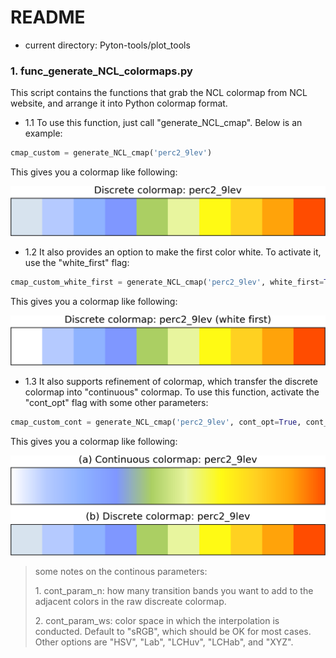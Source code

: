 # README
* current directory: Pyton-tools/plot\_tools

### 1. func\_generate\_NCL\_colormaps.py

This script contains the functions that grab the NCL colormap from NCL website, and arrange it into Python colormap format.



- 1.1 To use this function, just call "generate\_NCL\_cmap". Below is an example:


```python
cmap_custom = generate_NCL_cmap('perc2_9lev')
```

This gives you a colormap like following:

![discrete colormap](_assets/NCL_colormap_demo.1_disc.trim.png)

- 1.2 It also provides an option to make the first color white. To activate it, use the "white\_first" flag:

```python
cmap_custom_white_first = generate_NCL_cmap('perc2_9lev', white_first=True)
```

This gives you a colormap like following:

![white first discrete colormap](_assets/NCL_colormap_demo.2_disc_white.trim.png)

- 1.3 It also supports refinement of colormap, which transfer the discrete colormap into "continuous" colormap. To use this function, activate the "cont\_opt" flag with some other parameters:

```python
cmap_custom_cont = generate_NCL_cmap('perc2_9lev', cont_opt=True, cont_param_n=10, cont_param_ws='sRGB')
```

This gives you a colormap like following:

![continuous colormap](_assets/NCL_colormap_demo.3_cont.trim.png)


> some notes on the continous parameters:
>
> 1\. cont\_param\_n:  how many transition bands you want to add to the adjacent colors in the raw discreate colormap.
>
> 2\. cont\_param\_ws:  color space in which the interpolation is conducted. Default to "sRGB", which should be OK for most cases. Other options are "HSV", "Lab", "LCHuv", "LCHab", and "XYZ". 
